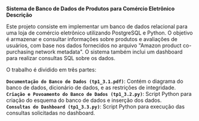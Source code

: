 **Sistema de Banco de Dados de Produtos para Comércio Eletrônico**
</br>
**Descrição**

Este projeto consiste em implementar um banco de dados relacional para uma loja de comércio eletrônico utilizando PostgreSQL e Python. O objetivo é armazenar e consultar informações sobre produtos e avaliações de usuários, com base nos dados fornecidos no arquivo "Amazon product co-purchasing network metadata". O sistema também inclui um dashboard para realizar consultas SQL sobre os dados.

O trabalho é dividido em três partes:

**``Documentação do Banco de Dados (tp1_3.1.pdf)``**: Contém o diagrama do banco de dados, dicionário de dados, e as restrições de integridade.
</br>
**``Criação e Povoamento do Banco de Dados (tp1_3.2.py)``**: Script Python para criação do esquema do banco de dados e inserção dos dados.
</br>
**``Consultas do Dashboard (tp1_3.3.py)``**: Script Python para execução das consultas solicitadas no dashboard.
